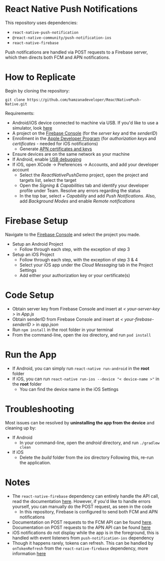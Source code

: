 # React Native Push Notifications 

This repository uses dependencies:
- `react-native-push-notification`
- `@react-native-community/push-notification-ios`
- `react-native-firebase`

Push notifications are handled via POST requests to a Firebase server, which then directs both FCM and APN notifications.

# How to Replicate

Begin by cloning the repository:
```
git clone https://github.com/hamzanadeveloper/ReactNativePush-Native.git
```
Requirements:
- Android/iOS device connected to machine via USB. If you'd like to use a simulator, look [here](https://facebook.github.io/react-native/docs/running-on-simulator-ios)
- A project on the [Firebase Console](https://console.firebase.google.com/) (for the *server key* and the *senderID*)
- Enrollment in the [Apple Developer Program](https://developer.apple.com/programs/) (for *authorization keys* and *certificates* - needed for iOS notifications)
  - Generate [APN certificates and keys](https://developer.apple.com/documentation/usernotifications/setting_up_a_remote_notification_server/establishing_a_certificate-based_connection_to_apns)
- Ensure devices are on the same network as your machine
- If Android, enable [USB debugging](https://developer.android.com/studio/debug/dev-options)
- If iOS, open XCode -> Preferences -> Accounts, and add your developer account
  - Select the *ReactNativePushDemo* project, open the project and targets list, select the target
  - Open the *Signing & Capabilities* tab and identify your developer profile under Team. Resolve any errors regarding the status
  - In the top bar, select *+ Capability* and add *Push Notifications*. Also, add *Background Modes* and enable *Remote notifications*
  
# Firebase Setup
Navigate to the [Firebase Console](https://console.firebase.google.com/) and select the project you made.
- Setup an Android Project
  - Follow through each step, with the exception of step 3
- Setup an iOS Project
  - Follow through each step, with the exception of step 3 & 4
  - Select your iOS app under the *Cloud Messaging* tab in the Project Settings
  - Add either your authorization key or your certificate(s)
  
# Code Setup
- Obtain server key from Firebase Console and insert at *< your-server-key >* in *App.js*
- Obtain senderID from Firebase Console and insert at *< your-firebase-senderID >* in *app.json*
- Run `npm install` in the root folder in your terminal
- From the command-line, open the *ios* directory, and run `pod install`

# Run the App
- If Android, you can simply run `react-native run-android` in the **root** folder
- If iOS, you can run `react-native run-ios --device "< device-name >"` in the **root** folder
  - You can find the device name in the iOS Settings
  
# Troubleshooting
Most issues can be resolved by **uninstalling the app from the device** and cleaning up by:
- If Android 
  - In your command-line, open the *android* directory, and run `./gradlew clean`
- If iOS
  - Delete the *build* folder from the *ios* directory
Following this, re-run the application.
  
# Notes
- The `react-native-firebase` dependency can entirely handle the API call, read the documentation [here](https://rnfirebase.io/docs/v5.x.x/messaging/reference/Messaging). However, if you'd like to handle errors yourself, you can manually do the POST request, as seen in the code
  - In this repository, Firebase is configured to send both FCM and APN notifications
- Documentation on POST requests to the FCM API can be found [here](https://firebase.google.com/docs/cloud-messaging/send-message). Documentation on POST requests to the APN API can be found [here](https://developer.apple.com/documentation/usernotifications/setting_up_a_remote_notification_server/sending_notification_requests_to_apns)
- iOS notifications do not display while the app is in the foreground, this is handled with event listeners from `push-notification-ios` dependency
- Though it happens rarely, tokens can refresh. This can be handled by `onTokenRefresh` from the `react-native-firebase` dependency, more information [here](https://rnfirebase.io/docs/v5.x.x/messaging/reference/Messaging)


